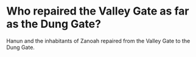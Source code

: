 # Who repaired the Valley Gate as far as the Dung Gate?

Hanun and the inhabitants of Zanoah repaired from the Valley Gate to the Dung Gate.
